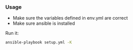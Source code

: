 ### Usage

- Make sure the variables defined in env.yml are correct
- Make sure ansible is installed

Run it:

```bash
ansible-playbook setup.yml -K
```
